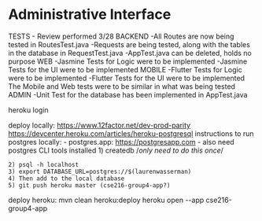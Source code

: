 # Administrative Interface
TESTS - Review performed 3/28
BACKEND
-All Routes are now being tested in RoutesTest.java
-Requests are being tested, along with the tables in the database in RequestTest.java
-AppTest.java can be deleted, holds no purpose
WEB
-Jasmine Tests for Logic were to be implemented
-Jasmine Tests for the UI were to be implemented
MOBILE
-Flutter Tests for Logic were to be implemented
-Flutter Tests for the UI were to be implemented
The Mobile and Web tests were to be similar in what was being tested
ADMIN
-Unit Test for the database has been implemented in AppTest.java



heroku login

deploy locally:
https://www.12factor.net/dev-prod-parity
https://devcenter.heroku.com/articles/heroku-postgresql
instructions to run postgres locally:
    - postgres.app: https://postgresapp.com
    - also need postgres CLI tools installed
    1) createdb /*only need to do this once*/

    2) psql -h localhost
    3) export DATABASE_URL=postgres://$(laurenwasserman)
    4) Then add to the local database
    5) git push heroku master (cse216-group4-app?)

deploy heroku:
mvn clean heroku:deploy
heroku open --app cse216-group4-app